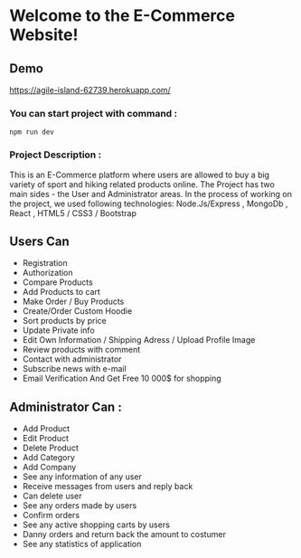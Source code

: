 # Welcome to the E-Commerce Website!

## Demo
https://agile-island-62739.herokuapp.com/




### You can start project with command :

    npm run dev

### Project Description :

This is an E-Commerce platform where users are allowed to buy a big variety of sport and hiking related products online. The Project has two main sides - the User and Administrator areas. In the process of working on the project, we used following technologies: Node.Js/Express , MongoDb , React , HTML5 / CSS3 / Bootstrap



## Users Can

- Registration
- Authorization
- Compare Products
- Add Products to cart
- Make Order / Buy Products
- Create/Order Custom Hoodie 
- Sort products by price
- Update Private info
- Edit Own Information / Shipping Adress / Upload Profile Image
- Review products with comment
- Contact with administrator
- Subscribe news with e-mail
- Email Verification And Get Free 10 000$ for shopping

## Administrator Can :

- Add Product
- Edit Product
- Delete Product
- Add Category
- Add Company
- See any information of any user
- Receive messages from users and reply back
- Can delete user
- See any orders made by users
- Confirm orders
- See any active shopping carts by users
- Danny orders and return back the amount to costumer
- See any statistics of application
